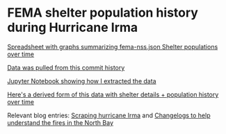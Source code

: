 # FEMA shelter population history during Hurricane Irma

[Spreadsheet with graphs summarizing fema-nss.json Shelter populations over time](https://docs.google.com/spreadsheets/d/1bYm_cr5-Qz7SyWAW38-jjEEECqVSi9sRKKFEC-CikyQ/edit?usp=sharing)

[Data was pulled from this commit history](https://github.com/simonw/disaster-data/commits/master/fema-nss.json)

[Jupyter Notebook showing how I extracted the data](https://gist.github.com/simonw/6e9bc5fe6e3e947de98a5f74fab24c76)

[Here's a derived form of this data with shelter details + population history over time](https://gist.github.com/simonw/28d986b1cf4294bf564fe9d9bb7b4fb7)

Relevant blog entries: [Scraping hurricane Irma](https://simonwillison.net/2017/Sep/10/scraping-irma/) and [Changelogs to help understand the fires in the North Bay](https://simonwillison.net/2017/Oct/10/fires-in-the-north-bay/)
